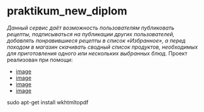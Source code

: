 # praktikum_new_diplom

*Данный сервис даёт возможность пользователям публиковать рецепты, подписываться на публикации других пользователей, 
добавлять понравившиеся рецепты в список «Избранное», а перед походом в магазин скачивать сводный список продуктов, 
необходимых для приготовления одного или нескольких выбранных блюд.*
Проект реализован при помощи:
- [image](https://img.shields.io/badge/fastapi-109989?style=for-the-badge&logo=FASTAPI&logoColor=white)
- [image](https://img.shields.io/badge/Pydantic-E92063?style=for-the-badge&logo=Pydantic&logoColor=white)
- [image](https://img.shields.io/badge/PostgreSQL-316192?style=for-the-badge&logo=postgresql&logoColor=white)
- [image](https://img.shields.io/badge/redis-%23DD0031.svg?&style=for-the-badge&logo=redis&logoColor=white)
	

sudo apt-get install wkhtmltopdf